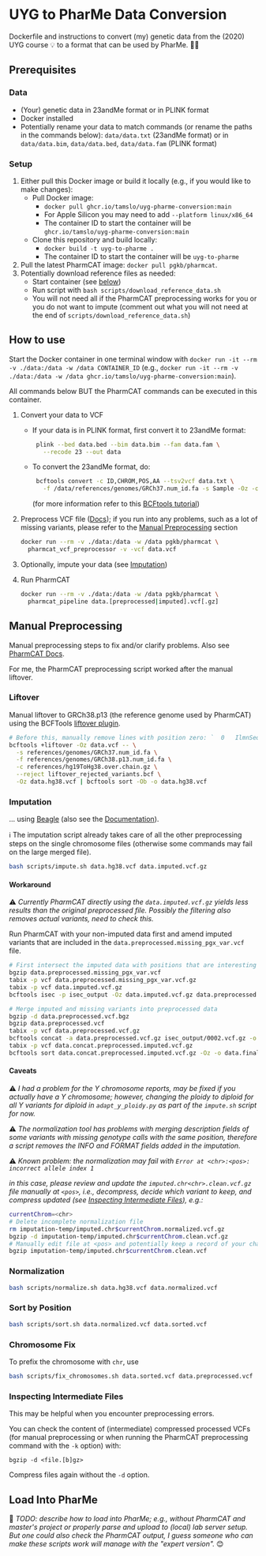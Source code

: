 # UYG to PharMe Data Conversion

Dockerfile and instructions to convert (my) genetic data from the (2020) UYG
course :bulb: to a format that can be used by PharMe. :dna::pill:

## Prerequisites

### Data

* (Your) genetic data in 23andMe format or in PLINK format
* Docker installed
* Potentially rename your data to match commands (or rename the paths in the
  commands below): `data/data.txt` (23andMe format) or in
    `data/data.bim`, `data/data.bed`, `data/data.fam` (PLINK format)

### Setup

1. Either pull this Docker image or build it locally (e.g., if you would like to
   make changes):
   * Pull Docker image:
     * `docker pull ghcr.io/tamslo/uyg-pharme-conversion:main`
     * For Apple Silicon you may need to add `--platform linux/x86_64`
     * The container ID to start the container will be
      `ghcr.io/tamslo/uyg-pharme-conversion:main`
   * Clone this repository and build locally:
     * `docker build -t uyg-to-pharme .`
     * The container ID to start the container will be `uyg-to-pharme`
2. Pull the latest PharmCAT image: `docker pull pgkb/pharmcat`.
3. Potentially download reference files as needed:
   * Start container (see [below](#how-to-use))
   * Run script with `bash scripts/download_reference_data.sh`
   * You will not need all if the PharmCAT preprocessing works for you or you do
     not want to impute (comment out what you will not need at the end of
     `scripts/download_reference_data.sh`)

## How to use

Start the Docker container in one terminal window with
`docker run -it --rm -v ./data:/data -w /data CONTAINER_ID` (e.g.,
`docker run -it --rm -v ./data:/data -w /data ghcr.io/tamslo/uyg-pharme-conversion:main`).

All commands below BUT the PharmCAT commands can be executed in this container.

1. Convert your data to VCF
   * If your data is in PLINK format, first convert it to 23andMe format:

     ```bash
      plink --bed data.bed --bim data.bim --fam data.fam \
        --recode 23 --out data
     ```

   * To convert the 23andMe format, do:

     ```bash
      bcftools convert -c ID,CHROM,POS,AA --tsv2vcf data.txt \
        -f /data/references/genomes/GRCh37.num_id.fa -s Sample -Oz -o data.vcf
     ```

     (for more information refer to this
     [BCFtools tutorial](https://samtools.github.io/bcftools/howtos/convert.html))

2. Preprocess VCF file ([Docs](https://pharmcat.org/using/VCF-Preprocessor/));
   if you run into any problems, such as a lot of missing variants, please
   refer to the [Manual Preprocessing](#manual-preprocessing) section

     ```bash
     docker run --rm -v ./data:/data -w /data pgkb/pharmcat \
       pharmcat_vcf_preprocessor -v -vcf data.vcf
     ```

3. Optionally, impute your data (see [Imputation](#imputation))
4. Run PharmCAT

     ```bash
     docker run --rm -v ./data:/data -w /data pgkb/pharmcat \
       pharmcat_pipeline data.[preprocessed|imputed].vcf[.gz]

     ```

## Manual Preprocessing

Manual preprocessing steps to fix and/or clarify problems. Also see
[PharmCAT Docs](https://pharmcat.org/using/VCF-Requirements).

For me, the PharmCAT preprocessing script worked after the manual liftover.

### Liftover

Manual liftover to GRCh38.p13 (the reference genome used by PharmCAT) using
the BCFTools
[liftover plugin](https://github.com/freeseek/score?tab=readme-ov-file#liftover-vcfs).

```bash
# Before this, manually remove lines with position zero: `	0	IlmnSeq`
bcftools +liftover -Oz data.vcf -- \
  -s references/genomes/GRCh37.num_id.fa \
  -f references/genomes/GRCh38.p13.num_id.fa \
  -c references/hg19ToHg38.over.chain.gz \
  --reject liftover_rejected_variants.bcf \
  -Oz data.hg38.vcf | bcftools sort -Ob -o data.hg38.vcf
```

### Imputation

... using [Beagle](https://faculty.washington.edu/browning/beagle/beagle.html)
(also see the
[Documentation](https://faculty.washington.edu/browning/beagle/beagle_5.5_17Dec24.pdf)).

ℹ️ The imputation script already takes care of all the other preprocessing
steps on the single chromosome files (otherwise some commands may fail on the
large merged file).

```bash
bash scripts/impute.sh data.hg38.vcf data.imputed.vcf.gz
```

#### Workaround

⚠️ *Currently PharmCAT directly using the `data.imputed.vcf.gz` yields less*
*results than the original preprocessed file. Possibly the filtering also*
*removes actual variants, need to check this.*

Run PharmCAT with your non-imputed data first and amend imputed variants that
are included in the `data.preprocessed.missing_pgx_var.vcf` file.

```bash
# First intersect the imputed data with positions that are interesting
bgzip data.preprocessed.missing_pgx_var.vcf
tabix -p vcf data.preprocessed.missing_pgx_var.vcf.gz
tabix -p vcf data.imputed.vcf.gz
bcftools isec -p isec_output -Oz data.imputed.vcf.gz data.preprocessed.missing_pgx_var.vcf.gz

# Merge imputed and missing variants into preprocessed data
bgzip -d data.preprocessed.vcf.bgz
bgzip data.preprocessed.vcf
tabix -p vcf data.preprocessed.vcf.gz
bcftools concat -a data.preprocessed.vcf.gz isec_output/0002.vcf.gz -o data.concat.preprocessed.imputed.vcf.gz
tabix -p vcf data.concat.preprocessed.imputed.vcf.gz
bcftools sort data.concat.preprocessed.imputed.vcf.gz -Oz -o data.final.preprocessed.imputed.vcf.gz
```

#### Caveats

⚠️ *I had a problem for the Y chromosome reports, may be fixed if you actually*
*have a Y chromosome; however, changing the ploidy to diploid for all Y*
*variants for diploid in `adapt_y_ploidy.py` as part of the `impute.sh` script*
*for now.*

⚠️ *The normalization tool has problems with merging description fields of*
*some variants with missing genotype calls with the same position, therefore a*
*script removes the INFO and FORMAT fields added in the imputation.*

⚠️ *Known problem: the normalization may fail with*
*`Error at <chr>:<pos>: incorrect allele index 1`*

*in this case, please review and update the `imputed.chr<chr>.clean.vcf.gz`*
*file manually at `<pos>`, i.e., decompress, decide which variant to keep, and*
*compress updated (see*
*[Inspecting Intermediate Files](#inspecting-intermediate-files)), e.g.:*

```bash
currentChrom=<chr>
# Delete incomplete normalization file
rm imputation-temp/imputed.chr$currentChrom.normalized.vcf.gz
bgzip -d imputation-temp/imputed.chr$currentChrom.clean.vcf.gz
# Manually edit file at <pos> and potentially keep a record of your changes
bgzip imputation-temp/imputed.chr$currentChrom.clean.vcf
```

### Normalization

```bash
bash scripts/normalize.sh data.hg38.vcf data.normalized.vcf
```

### Sort by Position

```bash
bash scripts/sort.sh data.normalized.vcf data.sorted.vcf
```

### Chromosome Fix

To prefix the chromosome with `chr`, use

```bash
bash scripts/fix_chromosomes.sh data.sorted.vcf data.preprocessed.vcf
```

### Inspecting Intermediate Files

This may be helpful when you encounter preprocessing errors.

You can check the content of (intermediate) compressed processed VCFs (for
manual preprocessing or when running the PharmCAT preprocessing command with
the `-k` option) with:

`bgzip -d <file.[b]gz>`

Compress files again without the `-d` option.

## Load Into PharMe

🚧 *TODO: describe how to load into PharMe; e.g., without PharmCAT and master's*
*project or properly parse and upload to (local) lab server setup. But one*
*could also check the PharmCAT output, I guess someone who can make these*
*scripts work will manage with the "expert version".* 😊
